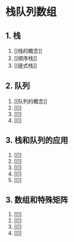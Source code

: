 # 栈队列数组

## 1. 栈

1. [[栈的概念]]
2. [[顺序栈]]
3. [[链式栈]]

## 2. 队列

1. [[队列的概念]]
2. [[]]
3. [[]]
4. [[]]

## 3. 栈和队列的应用

1. [[]]
2. [[]]
3. [[]]
4. [[]]
5. [[]]

## 3. 数组和特殊矩阵

1. [[]]
2. [[]]
3. [[]]
4. [[]]
